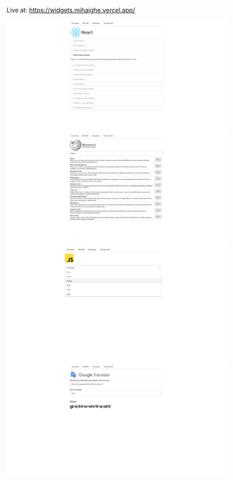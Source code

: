 Live at: https://widgets.mihaighe.vercel.app/

![Alt text](/content/Screen1.png?raw=true "Screen1")
![Alt text](/content/Screen2.png?raw=true "Screen2")
![Alt text](/content/Screen3.png?raw=true "Screen3")
![Alt text](/content/Screen4.png?raw=true "Screen4")


